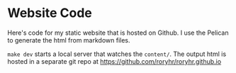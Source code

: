 # Website Code

Here's code for my static website that is hosted on Github. 
I use the Pelican to generate the html from markdown files. 


`make dev` starts a local server that watches the `content/`.
The output html is hosted in a separate git repo at 
https://github.com/roryhr/roryhr.github.io
